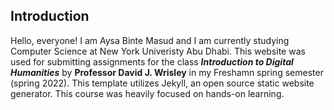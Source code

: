 ## Introduction

Hello, everyone! I am Aysa Binte Masud and I am currently studying Computer Science at New York Univeristy Abu Dhabi. This website was used for submitting assignments for the class ***Introduction to Digital Humanities*** by **Professor David J. Wrisley** in my Freshamn spring semester (spring 2022). This template utilizes Jekyll, an open source static website generator. This course was heavily focused on hands-on learning.

 